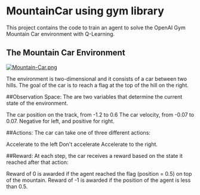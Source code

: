 # MountainCar using gym library

This project contains the code to train an agent to solve the OpenAI Gym Mountain Car environment with Q-Learning.
## The Mountain Car Environment

[![Mountain-Car.png](https://i.postimg.cc/1Xr2DbTT/Mountain-Car.png)](https://postimg.cc/QKVf3Yjk)

The environment is two-dimensional and it consists of a car between two hills. The goal of the car is to reach a flag at the top of the hill on the right.

##Observation Space:
The are two variables that determine the current state of the environment.

The car position on the track, from -1.2 to 0.6
The car velocity, from -0.07 to 0.07. Negative for left, and positive for right.

##Actions:
The car can take one of three different actions:

Accelerate to the left
Don't accelerate
Accelerate to the right.

##Reward:
At each step, the car receives a reward based on the state it reached after that action:

Reward of 0 is awarded if the agent reached the flag (position = 0.5) on top of the mountain.
Reward of -1 is awarded if the position of the agent is less than 0.5.















[lcd]:https://hackster.imgix.net/uploads/attachments/924857/img_0510_auRlYlz8t3.JPG?auto=compress%2Cformat&w=680&h=510&fit=max
[des]:https://hackster.imgix.net/uploads/attachments/924840/screen_shot_2019-06-13_at_1_17_47_pm_XX6RqU7T6j.png?auto=compress%2Cformat&w=680&h=510&fit=max
[circuit1]:https://hackster.imgix.net/uploads/attachments/924841/lcd.jpg?auto=compress%2Cformat&w=680&h=510&fit=max
[circuit2]:https://hackster.imgix.net/uploads/attachments/924842/screen_shot_2019-06-13_at_1_18_55_pm_DhHtccXH09.png?auto=compress%2Cformat&w=680&h=510&fit=max
